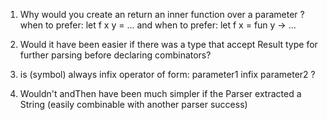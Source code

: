
1. Why would you create an return an inner function over a parameter ?
when to prefer:
    let f x y = ...
and when to prefer:
    let f x = fun y -> ...      

2. Would it have been easier if there was a type that accept Result type for further parsing before declaring combinators?

3. is (symbol) always infix operator of form: parameter1 infix parameter2 ?

4. Wouldn't andThen have been much simpler if the Parser extracted a String (easily combinable with another parser success)